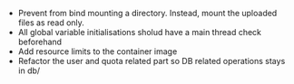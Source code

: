 - Prevent from bind mounting a directory. Instead, mount the uploaded files as read only.
- All global variable initialisations sholud have a main thread check beforehand
- Add resource limits to the container image
- Refactor the user and quota related part so DB related operations stays in db/